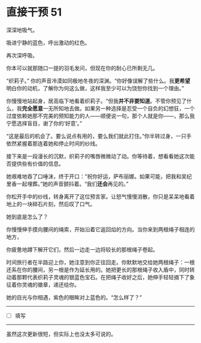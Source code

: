 # 直接干预 51

深深地吸气。

吸进宁静的蓝色，呼出激动的红色。

再次深呼吸。

你本可以就那随口一提的羽毛发问，但现在你的耐心已所剩无几。

“织莉子。” 你的声音冷漠如同极地冬夜的深渊。“你好像误解了些什么。我**更希望**明白你的动机，了解你为何这么做，这样我至少可以为饶恕你找到一个理由。”

你慢慢地站起身，居高临下地看着织莉子。“但我**并不非要知道**。不管你预见了什么，我**完全愿意**一无所知地去做。如果另一种选择是忍受一个自负的幻想狂，一个过度依赖她那不完美的预知能力的人——顺便说一句，那个人就是你——，那么我宁愿选择盲目，谢了你的‘好意’。”

“这是最后的机会了。要么说点有用的，要么我们就此打住。”你半转过身，一只手依然紧握着那连着她和停止时间的纱线。

接下来是一段漫长的沉默，织莉子的嘴唇微微动了动。你等待着，想看看她这次能否提供些有价值的信息。

她艰难地吞了口唾沫，终于开口：“祝你好运，萨布丽娜。如果可能，把我和吴纪里香一起埋葬。”她的声音颤抖着。“我们**还会**再见的。”

你松开手中的纱线，转身离开了这位预言家。让怒气慢慢消散，你只是呆呆地看着地上的一块碎石片刻，然后叹了口气。

她到底是怎么了？

你慢慢伸手摸向腰间的绳索，开始沿着它返回焰的方向。当你来到两根绳子相连的地方，

你疲惫地蹲下解开它们，然后一边走一边将较长的那根绳子卷起。

时间旅行者在半路迎上你，她注意到你正往回走。你默默地交给她两根绳子：一根还系在你的腰间，另一根是作为延长用的。她把更长的那根绳子收入盾中，同时转动着那颗代表织莉子灵魂的银蓝色宝石。在把绳子收好之后，她伸手轻轻摘下了象征着你灵魂的徽章，递还给你。

她的目光与你相遇，紫色的眼眸对上蓝色的。“怎么样了？”

---

- [ ] 填写

---

虽然这次更新很短，但实际上也没太多可说的。
